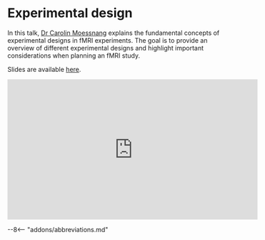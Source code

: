 # Experimental design

In this talk, [Dr Carolin Moessnang](https://www.zi-mannheim.de/en/research/people/person/6741.html) explains the fundamental concepts of experimental designs in fMRI experiments. The goal is to provide an overview of different experimental designs and highlight important considerations when planning an fMRI study.

Slides are available [here](../slides/2024/07_experimental_design.pdf).

<iframe width="560" height="315" src="https://www.youtube.com/embed/9IHfAznA5Lw?si=4KHluJGR2Tnit7Fq" title="YouTube video player" frameborder="0" allow="accelerometer; autoplay; clipboard-write; encrypted-media; gyroscope; picture-in-picture; web-share" referrerpolicy="strict-origin-when-cross-origin" allowfullscreen></iframe>

--8<-- "addons/abbreviations.md"